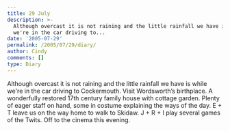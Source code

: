 ```yaml
---
title: 29 July
description: >-
  Although overcast it is not raining and the little rainfall we have is while
  we're in the car driving to...
date: '2005-07-29'
permalink: /2005/07/29/diary/
author: Cindy
comments: []
type: Diary
---
```


Although overcast it is not raining and the little rainfall we have is while we're in the car driving to Cockermouth. Visit Wordsworth’s birthplace. A wonderfully restored 17th century family house with cottage garden. Plenty of eager staff on hand, some in costume explaining the ways of the day. E + T leave us on the way home to walk to Skidaw. J + R + I play several games of the Twits. Off to the cinema this evening.
